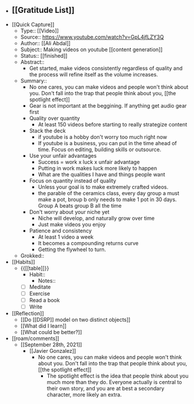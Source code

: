 - [[Gratitude List]]
    - 
- [[Quick Capture]]
    - Type:: [[Video]]
    - Source:: https://www.youtube.com/watch?v=GpL4jfLZY3Q
    - Author:: [[Ali Abdal]]
    - Subject:: Making videos on youtube [[content generation]]
    - Status:: [[finished]]
    - Abstract::
        - Get started, make videos consistently regardless of quality and the process will refine itself as the volume increases. 
    - Summary::
        - No one cares, you can make videos and people won't think about you. Don't fall into the trap that people think about you, [[the spotlight effect]]
        - Gear is not important at the beggining. If anything get audio gear first
        - Quality over quantity
            - At least 150 videos before starting to really strategize content
        - Stack the deck
            - if youtube is a hobby don't worry too much right now
            - If youtube is a business, you can put in the time ahead of time. Focus on editing, building skills or outsource.
        - Use your unfair advantages
            - Success = work x luck x unfair advantage
            - Putting in work makes luck more likely to happen
            - What are the qualities I have and things people want
        - Focus on quantity instead of quality
            - Unless your goal is to make extremely crafted videos.
            - the parable of the ceramics class, every day group a must make a pot, broup b only needs to make 1 pot in 30 days. Group A beats group B all the time
        - Don't worry about your niche yet
            - Niche will develop, and naturally grow over time
            - Just make videos you enjoy
        - Patience and consistency
            - At least 1 video a week
            - It becomes a compounding returns curve
            - Getting the flywheel to turn.
    - Grokked::
- [[Habits]]
    - {{[[table]]}}
        - Habit::
            - Notes::
        - [ ] Meditate
        - [ ] Exercise
        - [ ] Read a book
        - [ ] Write
- [[Reflection]]
    - [[Do [[DSRP]] model on two distinct objects]]
    - [[What did I learn]]
    - [[What could be better?]]
- [[roam/comments]]
    - [[September 28th, 2021]]
        - [[Javier Gonzalez]]
            - No one cares, you can make videos and people won't think about you. Don't fall into the trap that people think about you, [[the spotlight effect]]
                - The spotlight effect is the idea that people think about you much more than they do. Everyone actually is central to their own story, and you are at best a secondary character, more likely an extra.
